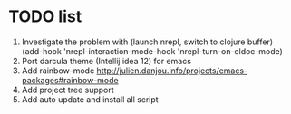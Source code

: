 # TODO list
1. Investigate the problem with (launch nrepl, switch to clojure buffer)
   (add-hook 'nrepl-interaction-mode-hook
	   'nrepl-turn-on-eldoc-mode)
2. Port darcula theme (Intellij idea 12) for emacs
3. Add rainbow-mode http://julien.danjou.info/projects/emacs-packages#rainbow-mode
4. Add project tree support
5. Add auto update and install all script






